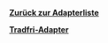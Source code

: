 [**Zurück zur Adapterliste**](/adapterref/adapterliste.md)

[**Tradfri-Adapter**](/adapterref/docs/iobroker.tradfri/de/README.md)